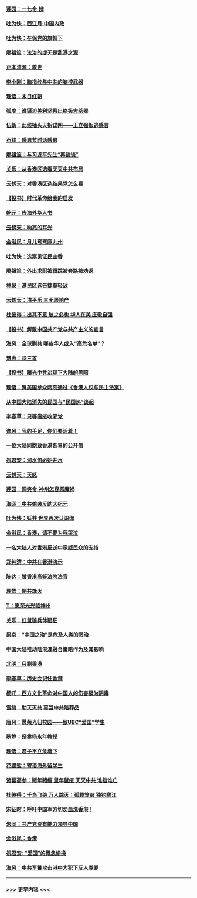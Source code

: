 #### [莲园：一七令‧辨](../pages/nsc993/n11692558.md?t=12020011) 
#### [吐为快：西江月·中国内政](../pages/nsc993/n11692071.md?t=12020011) 
#### [吐为快：在保党的旗帜下](../pages/nsc993/n11691188.md?t=12020011) 
#### [廖祖笙：法治的虚无是乱港之源](../pages/nsc993/n11690605.md?t=12020011) 
#### [正本清源：救世](../pages/nsc993/n11689134.md?t=12020011) 
#### [李小刚：脑指纹与中共的脑控武器](../pages/nsc993/n11688900.md?t=12020011) 
#### [理悟：末日红朝](../pages/nsc993/n11688829.md?t=12020011) 
#### [弧度：谁逼迫美利坚祭出终极大杀器](../pages/nsc993/n11688735.md?t=12020011) 
#### [伍新：此线抽头天拆谍网——王立强叛逃感言](../pages/nsc993/n11687981.md?t=12020011) 
#### [石铭：感恩节时话感恩](../pages/nsc993/n11687568.md?t=12020011) 
#### [廖祖笙：与习近平先生“再谈谈”](../pages/nsc993/n11687005.md?t=12020011) 
#### [关乐：从香港区选看天灭中共布局](../pages/nsc993/n11686647.md?t=12020011) 
#### [云鹤天：对香港区选结果党怎么看](../pages/nsc993/n11686216.md?t=12020011) 
#### [【投书】时代革命给我的启发](../pages/nsc993/n11684287.md?t=12020011) 
#### [乾元：告海外华人书](../pages/nsc993/n11684044.md?t=12020011) 
#### [云鹤天：响亮的耳光](../pages/nsc993/n11684254.md?t=12020011) 
#### [金浴凤：月儿弯弯照九州](../pages/nsc993/n11684231.md?t=12020011) 
#### [吐为快：选票见证民主香](../pages/nsc993/n11684206.md?t=12020011) 
#### [廖祖笙：外出求职被跟踪被套路被劝返](../pages/nsc993/n11683874.md?t=12020011) 
#### [林泉：港民区选告捷莫轻敌](../pages/nsc993/n11683930.md?t=12020011) 
#### [云鹤天：清平乐 三无房地产](../pages/nsc993/n11681521.md?t=12020011) 
#### [杜彼得：出其不意 破之必也 华人在美 庄敬自强](../pages/nsc993/n11679554.md?t=12020011) 
#### [【投书】解散中国共产党与共产主义的宣言](../pages/nsc993/n11679177.md?t=12020011) 
#### [海风：全球剿共 哪些华人或入“高危名单”？](../pages/nsc993/n11678617.md?t=12020011) 
#### [慧声：诗三首](../pages/nsc993/n11678848.md?t=12020011) 
#### [【投书】曝光中共治理下大陆的黑暗](../pages/nsc993/n11678674.md?t=12020011) 
#### [理悟：贺美国参众两院通过《香港人权与民主法案》](../pages/nsc993/n11678104.md?t=12020011) 
#### [从中国大陆消失的民国与“民国热”谈起](../pages/nsc993/n11678075.md?t=12020011) 
#### [李春草：只等瘟疫收邪党](../pages/nsc993/n11677308.md?t=12020011) 
#### [逸风：我的手足，你们要活着！](../pages/nsc993/n11676352.md?t=12020011) 
#### [一位大陆同胞致香港各界的公开信](../pages/nsc993/n11675761.md?t=12020011) 
#### [祝君安：河水何必妒井水](../pages/nsc993/n11675746.md?t=12020011) 
#### [云鹤天：天怒](../pages/nsc993/n11675718.md?t=12020011) 
#### [莲园：调笑令‧神州怎容恶魔祸](../pages/nsc993/n11675648.md?t=12020011) 
#### [海网：中共偷袭反助大纪元](../pages/nsc993/n11673515.md?t=12020011) 
#### [吐为快：妖共 世界再次认识你](../pages/nsc993/n11673506.md?t=12020011) 
#### [金浴凤：香港，请不要为我哭泣](../pages/nsc993/n11673248.md?t=12020011) 
#### [一名大陆人对香港反送中示威民众的支持](../pages/nsc993/n11672615.md?t=12020011) 
#### [郑纯清：中共在香港演示](../pages/nsc993/n11670539.md?t=12020011) 
#### [陈达：赞香港高等法院法官](../pages/nsc993/n11669542.md?t=12020011) 
#### [理悟：倒共烽火](../pages/nsc993/n11668844.md?t=12020011) 
#### [T：愿荣光光临神州](../pages/nsc993/n11668421.md?t=12020011) 
#### [关乐：红鼠狼兵休猖狂](../pages/nsc993/n11668378.md?t=12020011) 
#### [梁京：“中国之治”是危及人类的恶治](../pages/nsc993/n11668328.md?t=12020011) 
#### [中国大陆推动陆港澳融合策略作为及其影响](../pages/nsc993/n11668157.md?t=12020011) 
#### [北明：只剩香港](../pages/nsc993/n11668002.md?t=12020011) 
#### [李春草：历史会记住香港](../pages/nsc993/n11667927.md?t=12020011) 
#### [杨吒：西方文化革命对中国人的伤害极为阴毒](../pages/nsc993/n11664521.md?t=12020011) 
#### [雪绮：助天灭共 莫当中共陪葬品](../pages/nsc993/n11662650.md?t=12020011) 
#### [唐风：愿荣光归校园——致UBC“爱国”学生](../pages/nsc993/n11662194.md?t=12020011) 
#### [耿静：祭奠杨永年教授](../pages/nsc993/n11662514.md?t=12020011) 
#### [理悟：君子不立危墙下](../pages/nsc993/n11662172.md?t=12020011) 
#### [花婆娑：寄语海外留学生](../pages/nsc993/n11662121.md?t=12020011) 
#### [诸葛高参：猪年猪瘟 鼠年鼠疫 天灭中共 谁挡谁亡](../pages/nsc993/n11661980.md?t=12020011) 
#### [杜彼得：千鸟飞绝 万人踪灭；孤蓑笠翁 独钓寒江](../pages/nsc993/n11661170.md?t=12020011) 
#### [宋征时：呼吁中国军方切勿血洗香港！](../pages/nsc993/n11415318.md?t=12020011) 
#### [朱同：共产党没有能力领导中国](../pages/nsc993/n11660421.md?t=12020011) 
#### [金浴凤：香港](../pages/nsc993/n11660419.md?t=12020011) 
#### [祝君安: “爱国”的概念偷换](../pages/nsc993/n11659706.md?t=12020011) 
#### [海风：中共军警攻击港中大犯下反人类罪](../pages/nsc993/n11659632.md?t=12020011) 

----
#### [ >>> 更早内容 <<< ](../indexes/nsc993-earlier.md)
